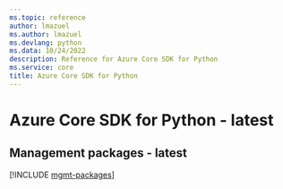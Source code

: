 ```yaml
---
ms.topic: reference
author: lmazuel
ms.author: lmazuel
ms.devlang: python
ms.data: 10/24/2022
description: Reference for Azure Core SDK for Python
ms.service: core
title: Azure Core SDK for Python
---
```

# Azure Core SDK for Python - latest

## Management packages - latest
[!INCLUDE [mgmt-packages](core-mgmt-index.md)]
